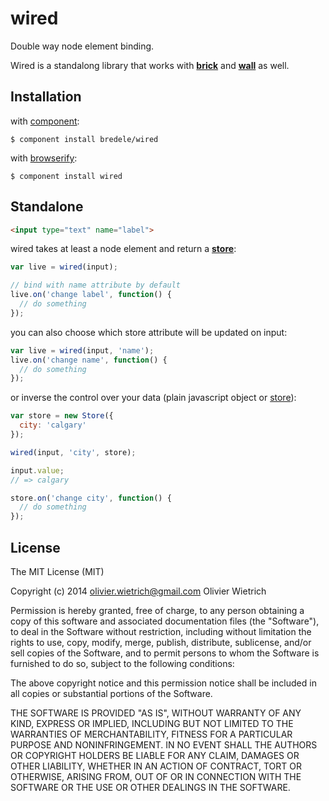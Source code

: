 # wired

  Double way node element binding.

  Wired is a standalong library that works with **[brick](http://github.com/bredele/brickjs)** and **[wall](http://github.com/bredele/wall)** as well.
  
## Installation

with [component](http://github.com/component/component):

    $ component install bredele/wired

with [browserify](http://browserify.org):

    $ component install wired

## Standalone

```html
<input type="text" name="label">
```

  wired takes at least a node element and return a **[store](http://github.com/bredele/datastore)**:

```js
var live = wired(input);

// bind with name attribute by default
live.on('change label', function() {
  // do something
});
```

  you can also choose which store attribute will be updated on input:

```js
var live = wired(input, 'name');
live.on('change name', function() {
  // do something
});
```

 or inverse the control over your data (plain javascript object or [store](http://github.com/bredele/datastore)):

```js
var store = new Store({
  city: 'calgary'
});

wired(input, 'city', store);

input.value;
// => calgary

store.on('change city', function() {
  // do something
});
```
<!--  
## Brick
## Wal -->

## License

  The MIT License (MIT)

  Copyright (c) 2014 <olivier.wietrich@gmail.com> Olivier Wietrich

  Permission is hereby granted, free of charge, to any person obtaining a copy
  of this software and associated documentation files (the "Software"), to deal
  in the Software without restriction, including without limitation the rights
  to use, copy, modify, merge, publish, distribute, sublicense, and/or sell
  copies of the Software, and to permit persons to whom the Software is
  furnished to do so, subject to the following conditions:

  The above copyright notice and this permission notice shall be included in
  all copies or substantial portions of the Software.

  THE SOFTWARE IS PROVIDED "AS IS", WITHOUT WARRANTY OF ANY KIND, EXPRESS OR
  IMPLIED, INCLUDING BUT NOT LIMITED TO THE WARRANTIES OF MERCHANTABILITY,
  FITNESS FOR A PARTICULAR PURPOSE AND NONINFRINGEMENT. IN NO EVENT SHALL THE
  AUTHORS OR COPYRIGHT HOLDERS BE LIABLE FOR ANY CLAIM, DAMAGES OR OTHER
  LIABILITY, WHETHER IN AN ACTION OF CONTRACT, TORT OR OTHERWISE, ARISING FROM,
  OUT OF OR IN CONNECTION WITH THE SOFTWARE OR THE USE OR OTHER DEALINGS IN
  THE SOFTWARE.